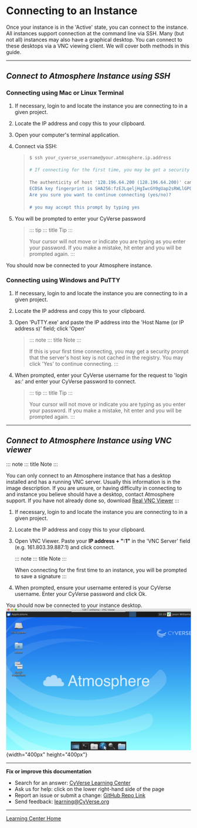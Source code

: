 # Connecting to an Instance

Once your instance is in the 'Active' state, you can connect to the
instance. All instances support connection at the command line via SSH.
Many (but not all) instances may also have a graphical desktop. You can
connect to these desktops via a VNC viewing client. We will cover both
methods in this guide.

------------------------------------------------------------------------

## *Connect to Atmosphere Instance using SSH*

### **Connecting using Mac or Linux Terminal**

1.  If necessary, login to and locate the instance you are connecting to
    in a given project.

2.  Locate the IP address and copy this to your clipboard.

3.  Open your computer's terminal application.

4.  Connect via SSH:

    > ``` bash
    > $ ssh your_cyverse_username@your.atmosphere.ip.address
    >
    > # If connecting for the first time, you may be get a security prompt
    >
    > The authenticity of host '128.196.64.200 (128.196.64.200)' can't be established.
    > ECDSA key fingerprint is SHA256:fzEJLqeljHgIwcGY0gUap2sRWLlGPQwUVimhEgkJYBs.
    > Are you sure you want to continue connecting (yes/no)?
    >
    > # you may accept this prompt by typing yes
    > ```

5.  You will be prompted to enter your CyVerse password

    > ::: tip
    > ::: title
    > Tip
    > :::
    >
    > Your cursor will not move or indicate you are typing as you enter
    > your password. If you make a mistake, hit enter and you will be
    > prompted again.
    > :::

You should now be connected to your Atmosphere instance.

### **Connecting using Windows and PuTTY**

1.  If necessary, login to and locate the instance you are connecting to
    in a given project.

2.  Locate the IP address and copy this to your clipboard.

3.  Open 'PuTTY.exe' and paste the IP address into the 'Host Name (or
    IP address s)' field; click 'Open'

    > ::: note
    > ::: title
    > Note
    > :::
    >
    > If this is your first time connecting, you may get a security
    > prompt that the server's host key is not cached in the registry.
    > You may click 'Yes' to continue connecting.
    > :::

4.  When prompted, enter your CyVerse username for the request to
    'login as:' and enter your CyVerse password to connect.

    > ::: tip
    > ::: title
    > Tip
    > :::
    >
    > Your cursor will not move or indicate you are typing as you enter
    > your password. If you make a mistake, hit enter and you will be
    > prompted again.
    > :::

------------------------------------------------------------------------

## *Connect to Atmosphere Instance using VNC viewer*

::: note
::: title
Note
:::

You can only connect to an Atmosphere instance that has a desktop
installed and has a running VNC server. Usually this information is in
the image description. If you are unsure, or having difficulty in
connecting to and instance you believe should have a desktop, contact
Atmosphere support. If you have not already done so, download [Real VNC
Viewer](https://www.realvnc.com/download/viewer/)
:::

1.  If necessary, login to and locate the instance you are connecting to
    in a given project.

2.  Locate the IP address and copy this to your clipboard.

3.  Open VNC Viewer. Paste your **IP address + ":1"** in the 'VNC
    Server' field (e.g. 161.803.39.887:1) and click connect.

    ::: note
    ::: title
    Note
    :::

    When connecting for the first time to an instance, you will be
    prompted to save a signature
    :::

4.  When prompted, ensure your username entered is your CyVerse
    username. Enter your CyVerse password and click Ok.

You should now be connected to your instance desktop.
![vnc_desktop](./img/atmosphere/vnc_desktop.png){width="400px"
height="400px"}

------------------------------------------------------------------------

**Fix or improve this documentation**

-   Search for an answer: [CyVerse Learning Center](https://learning.cyverse.org/en/latest/)
-   Ask us for help: click on the lower right-hand side of the page
-   Report an issue or submit a change: [GitHub Repo Link](https://github.com/CyVerse-learning-materials/atmosphere_guide/tree/mkdocs)
-   Send feedback: [learning@CyVerse.org](learning@CyVerse.org)

------------------------------------------------------------------------

[Learning Center Home](http://learning.cyverse.org/)